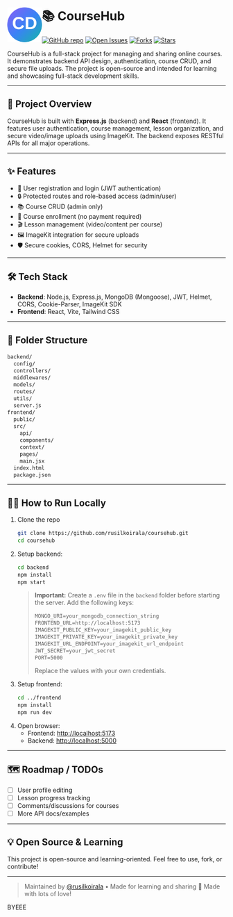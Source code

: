 # <img src="frontend/public/coursehub.svg" alt="CourseHub Logo" width="80" height="80" align="left" />

# 📚 CourseHub

[![GitHub repo](https://img.shields.io/github/repo-size/rusilkoirala/coursehub?color=blue&label=Repo%20Size)](https://github.com/rusilkoirala/coursehub)
[![Open Issues](https://img.shields.io/github/issues/rusilkoirala/coursehub?color=yellow)](https://github.com/rusilkoirala/coursehub/issues)
[![Forks](https://img.shields.io/github/forks/rusilkoirala/coursehub?style=social)](https://github.com/rusilkoirala/coursehub/fork)
[![Stars](https://img.shields.io/github/stars/rusilkoirala/coursehub?style=social)](https://github.com/rusilkoirala/coursehub)

CourseHub is a full-stack project for managing and sharing online courses. It demonstrates backend API design, authentication, course CRUD, and secure file uploads. The project is open-source and intended for learning and showcasing full-stack development skills.

---

## 🚀 Project Overview
CourseHub is built with **Express.js** (backend) and **React** (frontend). It features user authentication, course management, lesson organization, and secure video/image uploads using ImageKit. The backend exposes RESTful APIs for all major operations.

---

## ✨ Features
- 👤 User registration and login (JWT authentication)
- 🔒 Protected routes and role-based access (admin/user)
- 📚 Course CRUD (admin only)
- 📝 Course enrollment (no payment required)
- 🎬 Lesson management (video/content per course)
- 🖼️ ImageKit integration for secure uploads
- 🛡️ Secure cookies, CORS, Helmet for security

---

## 🛠️ Tech Stack
- **Backend**: Node.js, Express.js, MongoDB (Mongoose), JWT, Helmet, CORS, Cookie-Parser, ImageKit SDK
- **Frontend**: React, Vite, Tailwind CSS

---

## 📁 Folder Structure
```
backend/
  config/
  controllers/
  middlewares/
  models/
  routes/
  utils/
  server.js
frontend/
  public/
  src/
    api/
    components/
    context/
    pages/
    main.jsx
  index.html
  package.json
```

---

## 🏃‍♂️ How to Run Locally
1. Clone the repo
   ```sh
   git clone https://github.com/rusilkoirala/coursehub.git
   cd coursehub
   ```
2. Setup backend:
   ```sh
   cd backend
   npm install
   npm start
   ```
   > **Important:** Create a `.env` file in the `backend` folder before starting the server. Add the following keys:
   > ```env
   > MONGO_URI=your_mongodb_connection_string
   > FRONTEND_URL=http://localhost:5173
   > IMAGEKIT_PUBLIC_KEY=your_imagekit_public_key
   > IMAGEKIT_PRIVATE_KEY=your_imagekit_private_key
   > IMAGEKIT_URL_ENDPOINT=your_imagekit_url_endpoint
   > JWT_SECRET=your_jwt_secret
   > PORT=5000
   > ```
   > Replace the values with your own credentials.
3. Setup frontend:
   ```sh
   cd ../frontend
   npm install
   npm run dev
   ```
4. Open browser:
   - Frontend: [http://localhost:5173](http://localhost:5173)
   - Backend: [http://localhost:5000](http://localhost:5000)

---

## 🗺️ Roadmap / TODOs
- [ ] User profile editing
- [ ] Lesson progress tracking
- [ ] Comments/discussions for courses
- [ ] More API docs/examples

---

## 💡 Open Source & Learning
This project is open-source and learning-oriented. Feel free to use, fork, or contribute!

---

> Maintained by [@rusilkoirala](https://github.com/rusilkoirala) • Made for learning and sharing 🚀 Made with lots of love!

BYEEE

